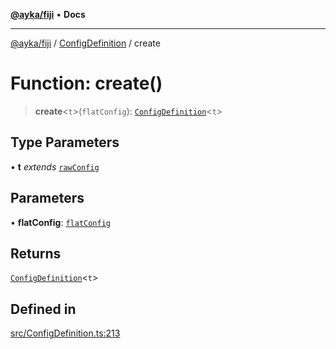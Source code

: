 [**@ayka/fiji**](../../../README.md) • **Docs**

***

[@ayka/fiji](../../../globals.md) / [ConfigDefinition](../README.md) / create

# Function: create()

> **create**\<`t`\>(`flatConfig`): [`ConfigDefinition`](../classes/ConfigDefinition.md)\<`t`\>

## Type Parameters

• **t** *extends* [`rawConfig`](../../../type-aliases/rawConfig.md)

## Parameters

• **flatConfig**: [`flatConfig`](../type-aliases/flatConfig.md)

## Returns

[`ConfigDefinition`](../classes/ConfigDefinition.md)\<`t`\>

## Defined in

[src/ConfigDefinition.ts:213](https://github.com/AndreyMork/fiji/blob/12b645d5d3b10e56502863abdc8c7fe71f7e6190/src/ConfigDefinition.ts#L213)
